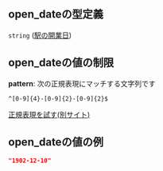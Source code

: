 ## open\_dateの型定義

`string` ([駅の開業日](station-駅オブジェクト-properties-駅の開業日.md))

## open\_dateの値の制限

**pattern**: 次の正規表現にマッチする文字列です

```regexp
^[0-9]{4}-[0-9]{2}-[0-9]{2}$
```

[正規表現を試す(別サイト)](https://regexr.com/?expression=%5E%5B0-9%5D%7B4%7D-%5B0-9%5D%7B2%7D-%5B0-9%5D%7B2%7D%24 "try regular expression with regexr.com")

## open\_dateの値の例

```json
"1902-12-10"
```
